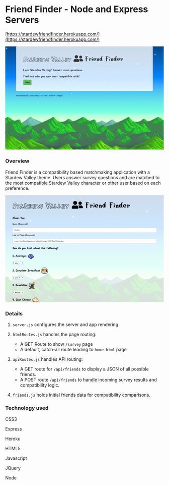 # Friend Finder - Node and Express Servers

[https://stardewfriendfinder.herokuapp.com/](https://stardewfriendfinder.herokuapp.com/)

![front page](friend_finder.PNG)

### Overview

Friend Finder is a compatibility based matchmaking application with a Stardew Valley theme. Users answer survey questions and are matched to the most compatible Stardew Valley character or other user based on each preference.

![Demo](demo.gif)

### Details

1. `server.js` configures the server and app rendering

2. `htmlRoutes.js` handles the page routing:

   * A GET Route to show `/survey` page
   * A default, catch-all route leading to `home.html` page

3. `apiRoutes.js` handles API routing:

   * A GET route for `/api/friends` to display a JSON of all possible friends.
   * A POST route `/api/friends` to handle incoming survey results and compatibility logic.

4. `friends.js` holds initial friends data for compatibility comparisons.

### Technology used

CSS3

Express

Heroku

HTML5 

Javascript

JQuery

Node